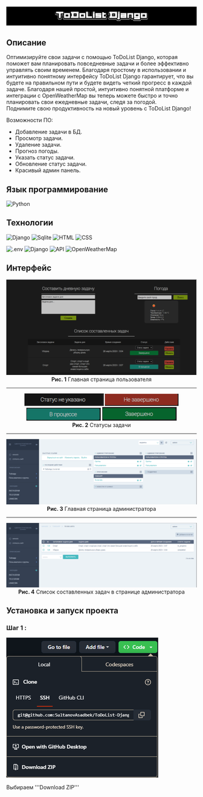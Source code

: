![Header](https://github.com/SultanovAsadbek/ToDoList-Django/blob/Example/Project_assets/prj_name.gif)

## Описание
Оптимизируйте свои задачи с помощью ToDoList Django, которая поможет вам планировать повседневные задачи и более эффективно управлять своим временем. Благодаря простому в использовании и интуитивно понятному интерфейсу ToDoList Django гарантирует, что вы будете на правильном пути и будете видеть четкий прогресс в каждой задаче. Благодаря нашей простой, интуитивно понятной платформе и интеграции с OpenWeatherMap вы теперь можете быстро и точно планировать свои ежедневные задачи, следя за погодой. 
<br> Поднимите свою продуктивность на новый уровень с ToDoList Django!

Возможности ПО:
- Добавление задачи в БД.
- Просмотр задачи.
- Удаление задачи.
- Прогноз погоды.
- Указать статус задачи.
- Обновление статус задачи.
- Красивый админ панель.
 
## Язык программирование
![Python](https://img.shields.io/badge/python-black?style=for-the-badge&logo=python&logoColor=yellow)

## Технологии
![Django](https://img.shields.io/badge/Django-black?style=for-the-badge&logo=django&logoColor=green)
![Sqlite](https://img.shields.io/badge/sqlite3-black?style=for-the-badge&logo=sqlite&logoColor=blue)
![HTML](https://img.shields.io/badge/HTML5-black?style=for-the-badge&logo=HTML5&logoColor=orange)
![CSS](https://img.shields.io/badge/CSS3-black?style=for-the-badge&logo=CSS3&logoColor=blue)

![.env](https://img.shields.io/badge/.env-black?style=for-the-badge&logo=.env&logoColor=green)
![Django](https://img.shields.io/badge/django_jet_reboot-black?style=for-the-badge&logo=Vectorworks&logoColor=red)
![API](https://img.shields.io/badge/API-black?style=for-the-badge&logo=Vectorworks&logoColor=blue)
![OpenWeatherMap](https://img.shields.io/badge/openweathermap-black?style=for-the-badge&logo=Vectorworks&logoColor=blue)



## Интерфейс
<p align="center">
  <img src="https://github.com/SultanovAsadbek/ToDoList-Django/blob/Example/Project_assets/main_page.png">
  <strong>Рис. 1</strong>  Главная страница пользователя
</p>
<hr>

<p align="center">
  <img src="https://github.com/SultanovAsadbek/ToDoList-Django/blob/Example/Project_assets/none_status.png" />
  <img src="https://github.com/SultanovAsadbek/ToDoList-Django/blob/Example/Project_assets/not_completed.png" />
  <img src="https://github.com/SultanovAsadbek/ToDoList-Django/blob/Example/Project_assets/in_progress.png" />
  <img src="https://github.com/SultanovAsadbek/ToDoList-Django/blob/Example/Project_assets/completed.png" />
  <br> <strong>Рис. 2</strong> Статусы задачи
</p>
<hr>

<p align="center">
  <img src="https://github.com/SultanovAsadbek/ToDoList-Django/blob/Example/Project_assets/main_admin_page.png">
  <strong>Рис. 3</strong> Главная страница администратора
</p>
<hr>

<p align="center">
  <img src="https://github.com/SultanovAsadbek/ToDoList-Django/blob/Example/Project_assets/taks_list_admin_page.png">
  <strong>Рис. 4</strong> Список составленных задач в странице администратора
</p>

## Установка и запуск проекта
<h3> Шаг 1 : </h3>
<p>
 <img src="https://github.com/SultanovAsadbek/ToDoList-Django/blob/main/Project_assets/step-1_installing.png">
</p>
Выбираем '''Download ZIP'''
